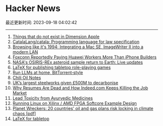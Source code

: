 # Hacker News

最近更新时间: 2023-09-18 04:02:42

--- 
1. [Things that do not exist in Dimension Apple](https://maxread.substack.com/p/a-literary-history-of-fake-texts) 
2. [CatalaLang/catala: Programming language for law specification](https://github.com/CatalaLang/catala) 
3. [Browsing like it's 1994: Integrating a Mac SE, ImageWriter II into a modern LAN](https://connor.zip/posts/2023-08-04-localtalk-ethernet) 
4. [Foxconn Reportedly Paying Huawei Workers More Than iPhone Builders](https://www.tomshardware.com/news/foxconn-reportedly-paying-huawei-workers-more-than-iphone-builders) 
5. [NASA's OSIRIS-REx asteroid sample return to Earth: Live updates](https://www.space.com/news/live/nasa-osiris-rex-asteroid-bennu-sample-return-updates) 
6. [LaTeX for publishing tabletop role-playing games](https://vladar.bearblog.dev/latex-for-tabletop/) 
7. [Run LLMs at home, BitTorrent‑style](https://petals.dev/) 
8. [Chili Oil Notes](https://uptointerpretation.com/posts/chili-oil-notes/) 
9. [UK’s largest steelworks given £500M to decarbonise](https://eandt.theiet.org/content/articles/2023/09/uk-s-largest-steelworks-given-500m-to-decarbonise-but-3000-jobs-could-be-lost/) 
10. [Why Resumes Are Dead and How Indeed.com Keeps Killing the Job Market](https://paulfuhr.medium.com/how-indeed-com-keeps-killing-the-job-market-why-resumes-are-dead-a76ab2f5af) 
11. [Lead Toxicity from Ayurvedic Medicines](https://www.cmaj.ca/content/195/30/E1010) 
12. [Running Linux on Xilinx / AMD FPGA Softcore Example Design](https://www.hackster.io/adam-taylor/embedded-linux-on-microblaze-1a7573) 
13. [Planet Wreckers: 20 countries' oil and gas plans risk locking in climate chaos [pdf]](https://priceofoil.org/content/uploads/2023/09/OCI-Planet-Wreckers-Report-Final.pdf) 
14. [LaTeX for tabletop](https://vladar.bearblog.dev/latex-for-tabletop/) 
